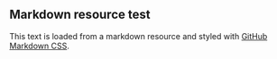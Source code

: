 ## Markdown resource test

This text is loaded from a markdown resource and styled with [GitHub Markdown CSS](https://github.com/sindresorhus/github-markdown-css).